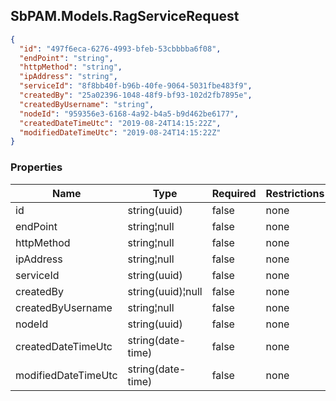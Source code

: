 
<h2 id="tocS_SbPAM.Models.RagServiceRequest">SbPAM.Models.RagServiceRequest</h2>

<a id="schemasbpam.models.ragservicerequest"></a>
<a id="schema_SbPAM.Models.RagServiceRequest"></a>
<a id="tocSsbpam.models.ragservicerequest"></a>
<a id="tocssbpam.models.ragservicerequest"></a>

```json
{
  "id": "497f6eca-6276-4993-bfeb-53cbbbba6f08",
  "endPoint": "string",
  "httpMethod": "string",
  "ipAddress": "string",
  "serviceId": "8f8bb40f-b96b-40fe-9064-5031fbe483f9",
  "createdBy": "25a02396-1048-48f9-bf93-102d2fb7895e",
  "createdByUsername": "string",
  "nodeId": "959356e3-6168-4a92-b4a5-b9d462be6177",
  "createdDateTimeUtc": "2019-08-24T14:15:22Z",
  "modifiedDateTimeUtc": "2019-08-24T14:15:22Z"
}

```

### Properties

|Name|Type|Required|Restrictions|Description|
|---|---|---|---|---|
|id|string(uuid)|false|none|none|
|endPoint|string¦null|false|none|none|
|httpMethod|string¦null|false|none|none|
|ipAddress|string¦null|false|none|none|
|serviceId|string(uuid)|false|none|none|
|createdBy|string(uuid)¦null|false|none|none|
|createdByUsername|string¦null|false|none|none|
|nodeId|string(uuid)|false|none|none|
|createdDateTimeUtc|string(date-time)|false|none|none|
|modifiedDateTimeUtc|string(date-time)|false|none|none|


